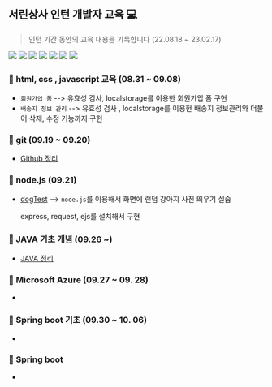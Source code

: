 ## 서린상사 인턴 개발자 교육 💻

> 인턴 기간 동안의 교육 내용을 기록합니다  (22.08.18 ~ 23.02.17) 

<div>
  <img src="https://img.shields.io/badge/java-007396?style=for-the-badge&logo=java&logoColor=white"> 
  <img src="https://img.shields.io/badge/spring-6DB33F?style=for-the-badge&logo=spring&logoColor=white">
  <img src="https://img.shields.io/badge/Microsoft Azure-0078D4?style=for-the-badge&logo=MicrosoftAzure&logoColor=white">
  <img src="https://img.shields.io/badge/html5-E34F26?style=for-the-badge&logo=html5&logoColor=white"> 
  <img src="https://img.shields.io/badge/css-1572B6?style=for-the-badge&logo=css3&logoColor=white"> 
  <img src="https://img.shields.io/badge/javascript-F7DF1E?style=for-the-badge&logo=javascript&logoColor=black">
  <img src="https://img.shields.io/badge/github-181717?style=for-the-badge&logo=github&logoColor=white">

</div>


### 📖 html, css , javascript 교육 (08.31 ~ 09.08)

- <code>회원가입 폼</code> --> 유효성 검사, localstorage를 이용한 회원가입 폼 구현
 - <code>배송지 정보 관리</code> --> 유효성 검사 , localstorage를 이용헌 배송지 정보관리와 더불어 삭제, 수정 기능까지 구현
 
### 📖 git (09.19 ~ 09.20)

- <a href="https://se-yeon.tistory.com/category/%EB%B0%B1%EC%97%94%EB%93%9C/Github" target="_blank">Github 정리 </a>

### 📖 node.js (09.21)

 - <a href="https://se-yeon.tistory.com/41" target="_blank">dogTest</a> --> <code>node.js</code>를 이용해서 화면에 랜덤 강아지 사진 띄우기 실습
 
   express, request, ejs를 설치해서 구현
   
  
 
### 📖 JAVA 기초 개념 (09.26 ~)

 - <a href="https://velog.io/@yeon99/series/Java-%EA%B8%B0%EC%B4%88" target="_blank">JAVA  정리 </a> <br>

  
### 📖 Microsoft Azure (09.27 ~ 09. 28)

-
### 📖 Spring boot 기초 (09.30 ~ 10. 06)

- 
### 📖 Spring boot
-
